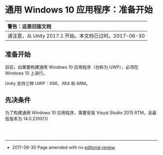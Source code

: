 通用 Windows 10 应用程序：准备开始
===============================================

|**警告：这是旧版文档** |
|:---|
|请注意，从 Unity 2017.1 开始，本文档已过时。2017-06-30|

准备开始
-------------
目前，如果要构建通用 Windows 10 应用程序（也称为 UWP），必须在 Windows 10 上进行。

Unity 支持三种 UWP：X86、X64 和 ARM。

先决条件
-------------

为了构建通用 Windows 10 应用程序，需要安装 Visual Studio 2015 RTM，且最低版本为 14.0.23107.0


<br/>
<br/>

----------
*  <span class="page-edit">2017-06-30  Page amended with no [editorial review](DocumentationEditorialReview.html)
</span>
